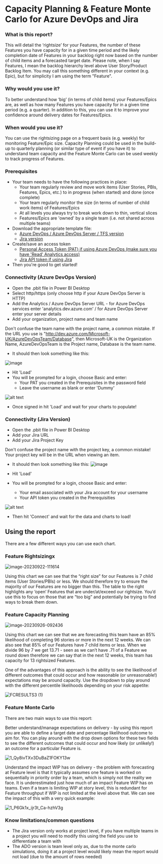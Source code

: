 # Capacity Planning & Feature Monte Carlo for Azure DevOps and Jira

### What is this report? 
This will detail the ‘rightsize’ for your Features, the number of these Features you have capacity for in a given time period and the likely completion date of Features in your backlog right now based on the number of child items and a forecasted target date. Please note, when I say Features, I mean the backlog hierarchy level above User Story/Product Backlog Item. You may call this something different in your context (e.g. Epic), but for simplicity I am using the term "Feature".

### Why would you use it? 
To better understand how ‘big’ (in terms of child items) your Features/Epics are, as well as how many Features you have capacity for in a given time period (e.g. a quarter). In addition to this, you can use it to improve your confidence around delivery dates for Features/Epics.

### When would you use it?
You can use the rightsizing page on a frequent basis (e.g. weekly) for monitoring Feature/Epic size. Capacity Planning could be used in the build-up to quarterly planning (or similar type of event if you have it) to understand team capacity and the Feature Monte Carlo can be used weekly to track progress of Features.

### Prerequisites
* Your team needs to have the following practices in place:
  - Your team regularly review and move work items (User Stories, PBIs, Features, Epics, etc.) to in progress (when started) and done (once complete)
  - Your team regularly monitor the size (in terms of number of child work items) of Features/Epics
  - At all levels you always try to break work down to thin, vertical slices
  - Features/Epics are 'owned' by a single team (i.e. not shared across multiple teams)
* Download the appropriate template file:
  - [Azure DevOps / Azure DevOps Server / TFS version](https://github.com/nbrown02/5-Minute-Capacity-Planning/raw/main/5%20Minute%20Capacity%20Planning%20(Azure%20DevOps).pbit)
  - [Jira version](https://github.com/nbrown02/5-Minute-Capacity-Planning/raw/main/5%20Minute%20Capacity%20Planning%20(Jira).pbit) 
* Create/save an access token 
  - [Personal Access Token (PAT) if using Azure DevOps (make sure you have 'Read' Analytics access)](https://docs.microsoft.com/en-us/azure/devops/organizations/accounts/use-personal-access-tokens-to-authenticate?view=azure-devops&tabs=Windows)
  - [Jira API token if using Jira](https://support.atlassian.com/atlassian-account/docs/manage-api-tokens-for-your-atlassian-account/)
* Then you're good to get started!

### Connectivity (Azure DevOps Version)
* Open the .pbit file in Power BI Desktop
* Select http/https (only choose http if your Azure DevOps Server is HTTP)
* Add the Analytics / Azure DevOps Server URL - for Azure DevOps services enter 'analytics.dev.azure.com' / for Azure DevOps Server enter your server details
* Add your organization, project name and team name

Don't confuse the team name with the project name, a common mistake. If the URL you use is "http://dev.azure.com/Microsoft-UK/AzureDevOpsTeam/Database", then Microsoft-UK is the Organization Name, AzureDevOpsTeam is the Project name, Database is the team name.

* It should then look something like this:

![image](https://github.com/nbrown02/Capacity-Planning-Feature-Monte-Carlo/assets/29369962/16424b1e-e43e-44c9-b460-3f69c75e083e)

* Hit 'Load' 
* You will be prompted for a login, choose Basic and enter:
  - Your PAT you created in the Prerequisites in the password field
  - Leave the username as blank or enter 'Dummy'
  
![alt text](https://docs.microsoft.com/en-us/azure/devops/report/powerbi/media/authentication-7.png?view=azure-devops)

* Once signed in hit 'Load' and wait for your charts to populate!

### Connectivity (Jira Version)
* Open the .pbit file in Power BI Desktop
* Add your Jira URL 
* Add your Jira Project Key 

Don't confuse the project name with the project key, a common mistake! Your project key will be in the URL when viewing an item.

* It should then look something like this:
![image](https://github.com/nbrown02/Capacity-Planning-Feature-Monte-Carlo/assets/29369962/2a24cc23-d6d5-4768-9bcf-12e6bf27bc58)

* Hit 'Load' 
* You will be prompted for a login, choose Basic and enter:
  - Your email associated with your Jira account for your username
  - Your API token you created in the Prerequisities

![alt text](https://raw.githubusercontent.com/nbrown02/FlowViz-Jira/main/Screenshots/Login2.png)

* Then hit 'Connect' and wait for the data and charts to load!

## Using the report
There are a few different ways you can use each chart.

### Feature Rightsizingx

![image-20230922-111614](https://github.com/nbrown02/5-Minute-Capacity-Planning/assets/29369962/9031b0aa-3d5f-46a2-ac14-a52c486b608c)

Using this chart we can see that the “right size” for our Features is 7 child items (User Stories/PBIs) or less. We should therefore try to ensure the majority of our Features are no bigger than this. The table to the right highlights any ‘open’ Features that are under/at/exceed our rightsize. You’d use this to focus on those that are “too big” and potentially be trying to find ways to break them down.

### Feature Capacity Planning

![image-20230926-092436](https://github.com/nbrown02/5-Minute-Capacity-Planning/assets/29369962/5acbc3f2-a0ed-4881-b7b5-8a7f97c8ae5e)

Using this chart we can see that we are forecasting this team have an 85% likelihood of completing 96 stories or more in the next 12 weeks. We can also see that 85% of our Features have 7 child items or less. When we divide 96 by 7 we get 13.71 - seen as we can’t have .71 of a Feature we round down therefore we can say that in the next 12 weeks, this team has capacity for 13 rightsized Features.

One of the advantages of this approach is the ability to see the likelihood of different outcomes that could occur and how reasonable (or unreasonable!) expectations may be around capacity. Use the dropdown to play around with the different percentile likelihoods depending on your risk appetite:

![FCRESULTS3 (1)](https://github.com/nbrown02/5-Minute-Capacity-Planning/assets/29369962/2f5ccfab-3edb-4a43-b707-408fdbe7e387)

### Feature Monte Carlo
There are two main ways to use this report:

Better understand/manage expectations on delivery - by using this report you are able to define a target date and percentage likelihood outcome to aim for. You can play around with the drop down options for these two fields to see the different outcomes that could occur and how likely (or unlikely!) an outcome for a particular Feature is.

![1_Qy8ivTXv3DuBaZ1FOKY13w](https://github.com/nbrown02/5-Minute-Capacity-Planning/assets/29369962/fc51122d-1c68-4a15-a58a-67ba29491f52)

Understand the impact WIP has on delivery - the problem with forecasting at Feature level is that it typically assumes one feature is worked on sequentially in priority order by a team, which is simply not the reality we face. It is underestimated just how much of an impact Feature WIP has on teams. Even if a team is limiting WIP at story level, this is redundant for Feature throughput if WIP is not limited at the level above that. We can see the impact of this with a very quick example:

![1_P6Gk1x_ijr3t_Ca-hzhV3g](https://github.com/nbrown02/5-Minute-Capacity-Planning/assets/29369962/ae7ba0cc-c159-44b4-bad0-7d2a8e56f360)

### Know limitations/common questions
- The Jira version only works at project level, if you have multiple teams in a project you will need to modify this using the field you use to differentiate a team with
- The ADO version is team level only as, due to the monte carlo simulations, doing it at a project level would likely mean the report would not load (due to the amount of rows needed)

